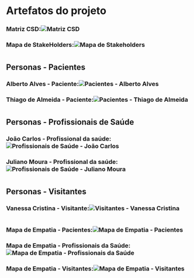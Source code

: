 # Artefatos do projeto

### Matriz CSD:![Matriz CSD](https://user-images.githubusercontent.com/90854484/136440853-7a29fe94-bff8-406c-abe6-32465d0b9162.jpg)
### Mapa de StakeHolders:![Mapa de Stakeholders](https://user-images.githubusercontent.com/90854484/136440859-a45a047c-1413-45ba-a19e-9d566088220c.jpg)
#
## Personas - Pacientes
### Alberto Alves - Paciente:![Pacientes - Alberto Alves](https://user-images.githubusercontent.com/90854484/145897167-62d74932-9ccf-4588-a497-9284c4ad04eb.jpg)
### Thiago de Almeida - Paciente:![Pacientes - Thiago de Almeida](https://user-images.githubusercontent.com/90854484/145897181-582eb27b-cb8c-4e8e-9e9e-1d032a48900e.jpg)
#
## Personas - Profissionais de Saúde
### João Carlos - Profissional da saúde:![Profissionais de Saúde - João Carlos](https://user-images.githubusercontent.com/90854484/145897032-f971c505-7052-49c0-aca6-82fcd2d2d8f6.jpg)
### Juliano Moura - Profissional da saúde:![Profissionais de Saúde - Juliano Moura](https://user-images.githubusercontent.com/90854484/145897111-3bc1d16b-ce61-4b16-ad70-6c06b5f416d8.jpg)
#
## Personas - Visitantes
### Vanessa Cristina - Visitante:![Visitantes - Vanessa Cristina](https://user-images.githubusercontent.com/90854484/145896887-00c6bee4-4795-464e-966d-25e0f20c0069.jpg)
#

### Mapa de Empatia - Pacientes:![Mapa de Empatia - Pacientes](https://user-images.githubusercontent.com/90854484/136441110-cdd4f8fe-6513-4a0a-a7d8-3f62a12e8e51.jpg)
### Mapa de Empatia - Profissionais da Saúde:![Mapa de Empatia - Profissionais da Saúde](https://user-images.githubusercontent.com/90854484/136441123-80deaf29-64db-46fd-bfee-76761a9def8c.jpg)
### Mapa de Empatia - Visitantes:![Mapa de Empatia - Visitantes](https://user-images.githubusercontent.com/90854484/136441132-1ec7ab94-9375-4ce5-b531-14efef1a1f7a.jpg)




